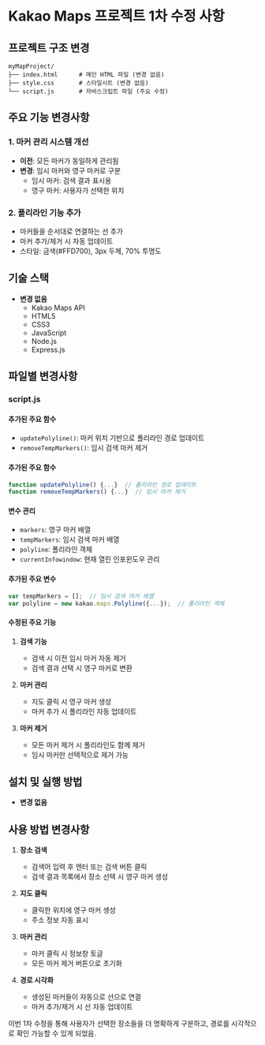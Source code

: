 # Kakao Maps 프로젝트 1차 수정 사항

## 프로젝트 구조 변경
```
myMapProject/
├── index.html      # 메인 HTML 파일 (변경 없음)
├── style.css       # 스타일시트 (변경 없음)
└── script.js       # 자바스크립트 파일 (주요 수정)
```

## 주요 기능 변경사항

### 1. 마커 관리 시스템 개선
- **이전**: 모든 마커가 동일하게 관리됨
- **변경**: 임시 마커와 영구 마커로 구분
  - 임시 마커: 검색 결과 표시용
  - 영구 마커: 사용자가 선택한 위치

### 2. 폴리라인 기능 추가
- 마커들을 순서대로 연결하는 선 추가
- 마커 추가/제거 시 자동 업데이트
- 스타일: 금색(#FFD700), 3px 두께, 70% 투명도

## 기술 스택
- **변경 없음**
  - Kakao Maps API
  - HTML5
  - CSS3
  - JavaScript
  - Node.js
  - Express.js

## 파일별 변경사항

### script.js

#### 추가된 주요 함수
- `updatePolyline()`: 마커 위치 기반으로 폴리라인 경로 업데이트
- `removeTempMarkers()`: 임시 검색 마커 제거

#### 추가된 주요 함수
```javascript
function updatePolyline() {...}  // 폴리라인 경로 업데이트
function removeTempMarkers() {...}  // 임시 마커 제거
```

#### 변수 관리
- `markers`: 영구 마커 배열
- `tempMarkers`: 임시 검색 마커 배열
- `polyline`: 폴리라인 객체
- `currentInfowindow`: 현재 열린 인포윈도우 관리

#### 추가된 주요 변수
```javascript
var tempMarkers = [];  // 임시 검색 마커 배열
var polyline = new kakao.maps.Polyline({...});  // 폴리라인 객체
```

#### 수정된 주요 기능
1. **검색 기능**
   - 검색 시 이전 임시 마커 자동 제거
   - 검색 결과 선택 시 영구 마커로 변환

2. **마커 관리**
   - 지도 클릭 시 영구 마커 생성
   - 마커 추가 시 폴리라인 자동 업데이트

3. **마커 제거**
   - 모든 마커 제거 시 폴리라인도 함께 제거
   - 임시 마커만 선택적으로 제거 가능

## 설치 및 실행 방법
- **변경 없음**

## 사용 방법 변경사항
1. **장소 검색**
   - 검색어 입력 후 엔터 또는 검색 버튼 클릭
   - 검색 결과 목록에서 장소 선택 시 영구 마커 생성

2. **지도 클릭**
   - 클릭한 위치에 영구 마커 생성
   - 주소 정보 자동 표시

3. **마커 관리**
   - 마커 클릭 시 정보창 토글
   - 모든 마커 제거 버튼으로 초기화

4. **경로 시각화**
   - 생성된 마커들이 자동으로 선으로 연결
   - 마커 추가/제거 시 선 자동 업데이트

이번 1차 수정을 통해 사용자가 선택한 장소들을 더 명확하게 구분하고, 경로를 시각적으로 확인 가능할 수 있게 되었음.

